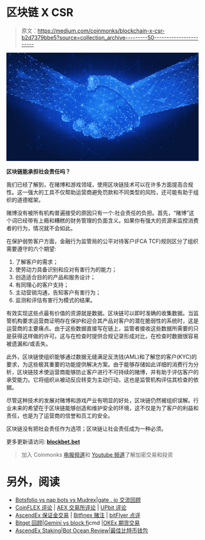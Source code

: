 # 区块链 X CSR

> 原文：<https://medium.com/coinmonks/blockchain-x-csr-b2d7379bbe5?source=collection_archive---------50----------------------->

![](img/6b3f63200376bc0a5dfa9821c4882297.png)

**区块链能承担社会责任吗？**

我们已经了解到，在赌博和游戏领域，使用区块链技术可以在许多方面提高合规性。这一强大的工具不仅帮助运营商避免罚款和不同类型的风险，还可能有助于组织的道德框架。

赌博没有被所有机构普遍接受的原因只有一个:社会责任的负担。首先，“赌博”这个词已经带有上瘾和糟糕的财务管理的负面含义。如果你有强大的资源来监控消费者的行为，情况就不会如此。

在保护弱势客户方面，金融行为监管局的公平对待客户(FCA TCF)规则区分了组织需要遵守的六个期望:

1.  了解客户的需求；
2.  使劳动力具备识别和应对有害行为的能力；
3.  创造适合目的的产品和服务设计；
4.  有同理心的客户支持；
5.  主动营销沟通，告知客户有害行为；
6.  监测和评估有害行为模式的结果。

有效实现这些点最有价值的资源就是数据。区块链可以即时准确的收集数据。当监管机构要求运营商证明存在保护和迎合其产品对客户的潜在脆弱性的系统时，这是运营商的主要痛点。由于这些数据直接写在链上，监管者接收这些数据所需要的只是获得这样做的许可。这与在检查时提供合规记录形成对比，在检查时数据很容易被遗漏和/或丢失。

此外，区块链使组织能够通过数据无缝满足反洗钱(AML)和了解您的客户(KYC)的要求，为这些极其重要的功能提供解决方案。由于能够存储如此详细的消费行为分析，区块链技术使运营商能够防止客户进行不可持续的赌博，并有助于评估客户的承受能力。它将组织从被动反应转变为主动行动，这也是监管机构评估其检查的依据。

尽管这种技术的发展对赌博和游戏产业有明显的好处，区块链仍然被组织误解。行业未来的希望在于区块链能够创造和维护安全的环境，这不仅是为了客户的利益和责任，也是为了运营商的信誉和员工的安全。

区块链没有把社会责任作为选项；区块链让社会责任成为一种必须。

更多更新请访问: [**blockbet.bet**](http://www.blockbet.bet)

> 加入 Coinmonks [电报频道](https://t.me/coincodecap)和 [Youtube 频道](https://www.youtube.com/c/coinmonks/videos)了解加密交易和投资

# 另外，阅读

*   [Botsfolio vs nap bots vs Mudrex](/coinmonks/botsfolio-vs-napbots-vs-mudrex-c81344970c02)|[gate . io 交流回顾](/coinmonks/gate-io-exchange-review-61bf87b7078f)
*   [CoinFLEX 评论](https://coincodecap.com/coinflex-review) | [AEX 交易所评论](https://coincodecap.com/aex-exchange-review) | [UPbit 评论](https://coincodecap.com/upbit-review)
*   [AscendEx 保证金交易](https://coincodecap.com/ascendex-margin-trading) | [Bitfinex 赌注](https://coincodecap.com/bitfinex-staking) | [bitFlyer 点评](https://coincodecap.com/bitflyer-review)
*   [Bitget 回顾](https://coincodecap.com/bitget-review)|[Gemini vs block fi](https://coincodecap.com/gemini-vs-blockfi)cmd |[OKEx 期货交易](https://coincodecap.com/okex-futures-trading)
*   [AscendEx Staking](https://coincodecap.com/ascendex-staking)|[Bot Ocean Review](https://coincodecap.com/bot-ocean-review)|[最佳比特币钱包](https://coincodecap.com/bitcoin-wallets-india)